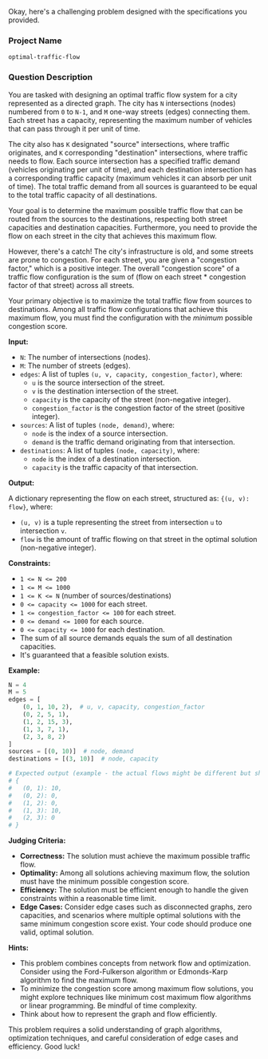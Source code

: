 Okay, here's a challenging problem designed with the specifications you provided.

### Project Name

```
optimal-traffic-flow
```

### Question Description

You are tasked with designing an optimal traffic flow system for a city represented as a directed graph. The city has `N` intersections (nodes) numbered from `0` to `N-1`, and `M` one-way streets (edges) connecting them. Each street has a capacity, representing the maximum number of vehicles that can pass through it per unit of time.

The city also has `K` designated "source" intersections, where traffic originates, and `K` corresponding "destination" intersections, where traffic needs to flow.  Each source intersection has a specified traffic demand (vehicles originating per unit of time), and each destination intersection has a corresponding traffic capacity (maximum vehicles it can absorb per unit of time). The total traffic demand from all sources is guaranteed to be equal to the total traffic capacity of all destinations.

Your goal is to determine the maximum possible traffic flow that can be routed from the sources to the destinations, respecting both street capacities and destination capacities. Furthermore, you need to provide the flow on each street in the city that achieves this maximum flow.

However, there's a catch! The city's infrastructure is old, and some streets are prone to congestion.  For each street, you are given a "congestion factor," which is a positive integer.  The overall "congestion score" of a traffic flow configuration is the sum of (flow on each street * congestion factor of that street) across all streets.

Your primary objective is to maximize the total traffic flow from sources to destinations. Among all traffic flow configurations that achieve this maximum flow, you must find the configuration with the *minimum* possible congestion score.

**Input:**

*   `N`: The number of intersections (nodes).
*   `M`: The number of streets (edges).
*   `edges`: A list of tuples `(u, v, capacity, congestion_factor)`, where:
    *   `u` is the source intersection of the street.
    *   `v` is the destination intersection of the street.
    *   `capacity` is the capacity of the street (non-negative integer).
    *   `congestion_factor` is the congestion factor of the street (positive integer).
*   `sources`: A list of tuples `(node, demand)`, where:
    *   `node` is the index of a source intersection.
    *   `demand` is the traffic demand originating from that intersection.
*   `destinations`: A list of tuples `(node, capacity)`, where:
    *   `node` is the index of a destination intersection.
    *   `capacity` is the traffic capacity of that intersection.

**Output:**

A dictionary representing the flow on each street, structured as: `{(u, v): flow}`, where:

*   `(u, v)` is a tuple representing the street from intersection `u` to intersection `v`.
*   `flow` is the amount of traffic flowing on that street in the optimal solution (non-negative integer).

**Constraints:**

*   `1 <= N <= 200`
*   `1 <= M <= 1000`
*   `1 <= K <= N` (number of sources/destinations)
*   `0 <= capacity <= 1000` for each street.
*   `1 <= congestion_factor <= 100` for each street.
*   `0 <= demand <= 1000` for each source.
*   `0 <= capacity <= 1000` for each destination.
*   The sum of all source demands equals the sum of all destination capacities.
*   It's guaranteed that a feasible solution exists.

**Example:**

```python
N = 4
M = 5
edges = [
    (0, 1, 10, 2),  # u, v, capacity, congestion_factor
    (0, 2, 5, 1),
    (1, 2, 15, 3),
    (1, 3, 7, 1),
    (2, 3, 8, 2)
]
sources = [(0, 10)]  # node, demand
destinations = [(3, 10)]  # node, capacity

# Expected output (example - the actual flows might be different but should fulfill the conditions)
# {
#   (0, 1): 10,
#   (0, 2): 0,
#   (1, 2): 0,
#   (1, 3): 10,
#   (2, 3): 0
# }
```

**Judging Criteria:**

*   **Correctness:** The solution must achieve the maximum possible traffic flow.
*   **Optimality:** Among all solutions achieving maximum flow, the solution must have the minimum possible congestion score.
*   **Efficiency:** The solution must be efficient enough to handle the given constraints within a reasonable time limit.
*   **Edge Cases:**  Consider edge cases such as disconnected graphs, zero capacities, and scenarios where multiple optimal solutions with the same minimum congestion score exist. Your code should produce one valid, optimal solution.

**Hints:**

*   This problem combines concepts from network flow and optimization. Consider using the Ford-Fulkerson algorithm or Edmonds-Karp algorithm to find the maximum flow.
*   To minimize the congestion score among maximum flow solutions, you might explore techniques like minimum cost maximum flow algorithms or linear programming. Be mindful of time complexity.
*   Think about how to represent the graph and flow efficiently.

This problem requires a solid understanding of graph algorithms, optimization techniques, and careful consideration of edge cases and efficiency. Good luck!
